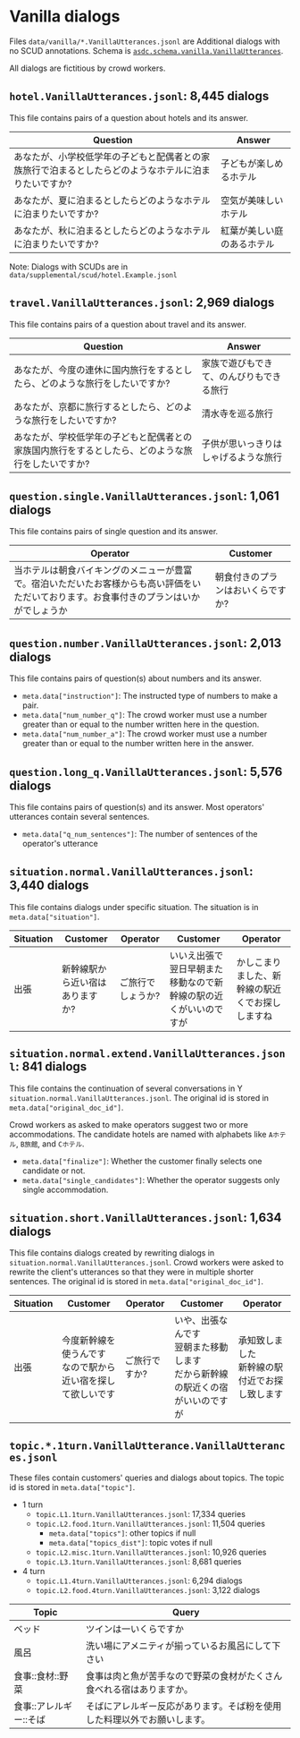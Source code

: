
# Vanilla dialogs

Files ``data/vanilla/*.VanillaUtterances.jsonl`` are Additional dialogs with no SCUD annotations.
Schema is [``asdc.schema.vanilla.VanillaUtterances``](asdc/schema/vanilla.py).

All dialogs are fictitious by crowd workers.

## ``hotel.VanillaUtterances.jsonl``: 8,445 dialogs

This file contains pairs of a question about hotels and its answer.

| Question | Answer |
| --- | --- |
| あなたが、小学校低学年の子どもと配偶者との家族旅行で泊まるとしたらどのようなホテルに泊まりたいですか? | 子どもが楽しめるホテル |
| あなたが、夏に泊まるとしたらどのようなホテルに泊まりたいですか? | 空気が美味しいホテル |
| あなたが、秋に泊まるとしたらどのようなホテルに泊まりたいですか? | 紅葉が美しい庭のあるホテル|

Note: Dialogs with SCUDs are in ``data/supplemental/scud/hotel.Example.jsonl``

## ``travel.VanillaUtterances.jsonl``: 2,969 dialogs

This file contains pairs of a question about travel and its answer.

| Question | Answer |
| --- | --- |
| あなたが、今度の連休に国内旅行をするとしたら、どのような旅行をしたいですか? | 家族で遊びもできて、のんびりもできる旅行 |
| あなたが、京都に旅行するとしたら、どのような旅行をしたいですか? | 清水寺を巡る旅行|
| あなたが、学校低学年の子どもと配偶者との家族国内旅行をするとしたら、どのような旅行をしたいですか? | 子供が思いっきりはしゃげるような旅行|

## ``question.single.VanillaUtterances.jsonl``: 1,061 dialogs

This file contains pairs of single question and its answer.

| Operator | Customer |
| --- | --- |
| 当ホテルは朝食バイキングのメニューが豊富で。宿泊いただいたお客様からも高い評価をいただいております。お食事付きのプランはいかがでしょうか | 朝食付きのプランはおいくらですか?|

## ``question.number.VanillaUtterances.jsonl``: 2,013 dialogs

This file contains pairs of question(s) about numbers and its answer.

- ``meta.data["instruction"]``: The instructed type of numbers to make a pair.
- ``meta.data["num_number_q"]``: The crowd worker must use a number greater than or equal to the number written here in the question.
- ``meta.data["num_number_a"]``: The crowd worker must use a number greater than or equal to the number written here in the answer.

## ``question.long_q.VanillaUtterances.jsonl``: 5,576 dialogs

This file contains pairs of question(s) and its answer.
Most operators' utterances contain several sentences.

- ``meta.data["q_num_sentences"]``: The number of sentences of the operator's utterance

## ``situation.normal.VanillaUtterances.jsonl``: 3,440 dialogs

This file contains dialogs under specific situation.
The situation is in ``meta.data["situation"]``.

| Situation | Customer | Operator | Customer | Operator |
| --- | --- | --- | --- | --- |
| 出張 | 新幹線駅から近い宿はありますか? | ご旅行でしょうか? | いいえ出張で翌日早朝また移動なので新幹線の駅の近くがいいのですが | かしこまりました、新幹線の駅近くでお探ししますね |

## ``situation.normal.extend.VanillaUtterances.jsonl``: 841 dialogs

This file contains the continuation of several conversations in Y ``situation.normal.VanillaUtterances.jsonl``.
The original id is stored in ``meta.data["original_doc_id"]``.

Crowd workers as asked to make operators suggest two or more accommodations.
The candidate hotels are named with alphabets like ``Aホテル``, ``B旅館``, and ``Cホテル``.

- ``meta.data["finalize"]``: Whether the customer finally selects one candidate or not.
- ``meta.data["single_candidates"]``: Whether the operator suggests only single accommodation.

## ``situation.short.VanillaUtterances.jsonl``: 1,634 dialogs

This file contains dialogs created by rewriting dialogs in ``situation.normal.VanillaUtterances.jsonl``.
Crowd workers were asked to rewrite the client's utterances so that they were in multiple shorter sentences.
The original id is stored in ``meta.data["original_doc_id"]``.

| Situation | Customer | Operator | Customer | Operator |
| --- | --- | --- | --- | --- |
| 出張 | 今度新幹線を使うんです<br>なので駅から近い宿を探して欲しいです |ご旅行ですか? | いや、出張なんです<br>翌朝また移動します<br>だから新幹線の駅近くの宿がいいのですが | 承知致しました<br>新幹線の駅付近でお探し致します|

## ``topic.*.1turn.VanillaUtterance.VanillaUtterances.jsonl``

These files contain customers' queries and dialogs about topics.
The topic id is stored in ``meta.data["topic"]``.

- 1 turn
    - ``topic.L1.1turn.VanillaUtterances.jsonl``: 17,334 queries
    - ``topic.L2.food.1turn.VanillaUtterances.jsonl``: 11,504 queries
        - ``meta.data["topics"]``: other topics if null
        - ``meta.data["topics_dist"]``: topic votes if null
    - ``topic.L2.misc.1turn.VanillaUtterances.jsonl``: 10,926 queries
    - ``topic.L3.1turn.VanillaUtterances.jsonl``: 8,681 queries
- 4 turn
    - ``topic.L1.4turn.VanillaUtterances.jsonl``: 6,294 dialogs
    - ``topic.L2.food.4turn.VanillaUtterances.jsonl``: 3,122 dialogs

| Topic | Query |
| --- | --- |
| ベッド | ツインは一いくらですか |
| 風呂 | 洗い場にアメニティが揃っているお風呂にして下さい |
| 食事::食材::野菜 | 食事は肉と魚が苦手なので野菜の食材がたくさん食べれる宿はありますか。|
| 食事::アレルギー::そば | そばにアレルギー反応があります。そば粉を使用した料理以外でお願いします。|/vanilla/topic.L2.food.4turn.VanillaUtterances.jsonl
